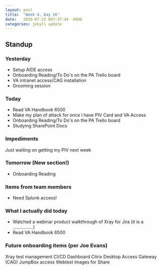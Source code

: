 ```yaml
---
layout: post
title:  "Week 4, Day 16"
date:   2020-07-23 007:37:44 -0600
categories: jekyll update
---
```


## Standup

### Yesterday
* Setup AIDE access
* Onboarding Reading/To Do's on the PA Trello board
* VA intranet access/CAG installation
* Grooming session

### Today
* Read VA Handbook 6500
* Make my plan of attack for once I have PIV Card and VA Access
* Onboarding Reading/To Do's on the PA Trello board
* Studying SharePoint Docs

### Impediments
Just waiting on getting my PIV next week

### Tomorrow (New section!)
* Onboarding Reading

### Items from team members
* Need Splunk access! 

### What I actually did today
* Watched a webinar product walkthrough of Xray for Jira (it is a ................)
* Read VA Handbook 6500

### Future onboarding items (per Joe Evans)
Xray test management
CI/CD Dashboard
Citrix Desktop Access Gateway (CAG)
JumpBox access
Webtest images for Share

